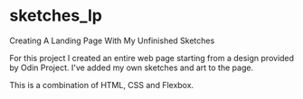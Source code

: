 # sketches_lp
Creating A Landing Page With My Unfinished Sketches

For this project I created an entire web page starting from a design provided by Odin Project. I've added my own sketches and art to the page. 

This is a combination of HTML, CSS and Flexbox. 


